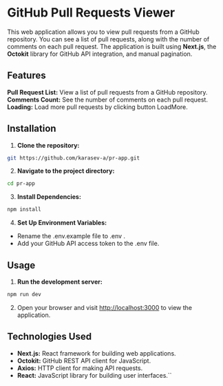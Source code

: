 # GitHub Pull Requests Viewer

This web application allows you to view pull requests from a GitHub repository. You can see a list of pull requests, along with the number of comments on each pull request. The application is built using **Next.js**, the **Octokit** library for GitHub API integration, and manual pagination.

## Features

**Pull Request List:** View a list of pull requests from a GitHub repository.
**Comments Count:** See the number of comments on each pull request.
**Loading:** Load more pull requests by clicking button LoadMore.

## Installation

1. **Clone the repository:**

```bash
git https://github.com/karasev-a/pr-app.git
```

2. **Navigate to the project directory:**

```bash
cd pr-app
```

3. **Install Dependencies:**

```bash
npm install
```

4. **Set Up Environment Variables:**

- Rename the .env.example file to .env .
- Add your GitHub API access token to the .env file.

## Usage

1. **Run the development server:**

```bash
npm run dev
```

2. Open your browser and visit [http://localhost:3000](http://localhost:3000) to view the application.

## Technologies Used

- **Next.js:** React framework for building web applications.
- **Octokit:** GitHub REST API client for JavaScript.
- **Axios:** HTTP client for making API requests.
- **React:** JavaScript library for building user interfaces.``

